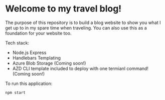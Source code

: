 # Welcome to my travel blog!

The purpose of this repository is to build a blog website to show you what I get up to in my spare time when traveling. You can also use this as a foundation for your website too.

Tech stack:
- Node.js Express
- Handlebars Templating
- Azure Blob Storage (Coming soon!)
- AZD CLI template included to deploy with one termianl command! (Coming soon!)

To run this application:

```
npm start
```
